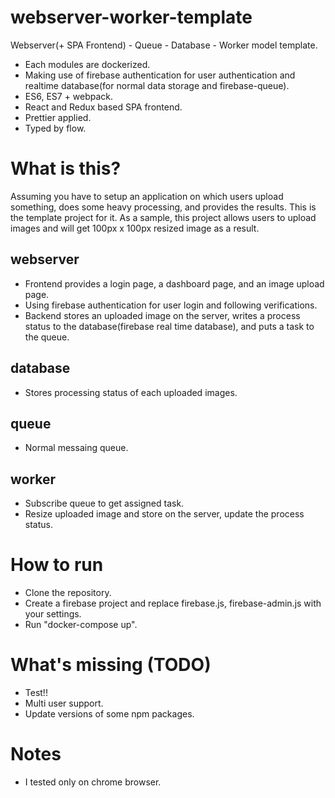 # webserver-worker-template
Webserver(+ SPA Frontend) - Queue - Database - Worker model template.

- Each modules are dockerized.
- Making use of firebase authentication for user authentication and realtime database(for normal data storage and firebase-queue).
- ES6, ES7 + webpack.
- React and Redux based SPA frontend.
- Prettier applied.
- Typed by flow.

# What is this?
Assuming you have to setup an application on which users upload something, does some heavy processing, and provides the results. This is the template project for it. 
As a sample, this project allows users to upload images and will get 100px x 100px resized image as a result.

## webserver
- Frontend provides a login page, a dashboard page, and an image upload page.
- Using firebase authentication for user login and following verifications.
- Backend stores an uploaded image on the server, writes a process status to the database(firebase real time database),  and puts a task to the queue.

## database
- Stores processing status of each uploaded images.

## queue
- Normal messaing queue.

## worker
- Subscribe queue to get assigned task.
- Resize uploaded image and store on the server, update the process status.

# How to run
- Clone the repository.
- Create a firebase project and replace firebase.js, firebase-admin.js with your settings.
- Run "docker-compose up".

# What's missing (TODO)
- Test!!
- Multi user support.
- Update versions of some npm packages.

# Notes
- I tested only on chrome browser.

[firebase-queue]: https://github.com/firebase/firebase-queue "firebase-queue"
